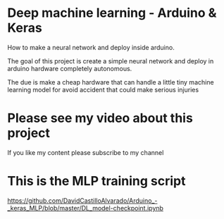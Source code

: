 # Deep machine learning - Arduino & Keras
How to make a neural network and deploy inside arduino. 

The goal of this project is create a simple neural network and deploy in arduino hardware completely autonomous. 

The due is make a cheap hardware that can handle a little tiny machine learning model for avoid accident that could make serious injuries

# Please see my video about this project
If you like my content please subscribe to my channel

# This is the MLP training script
https://github.com/DavidCastilloAlvarado/Arduino_-_keras_MLP/blob/master/DL_model-checkpoint.ipynb


